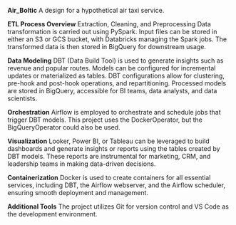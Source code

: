 **Air_Boltic**
A design for a hypothetical air taxi service.

**ETL Process Overview**
Extraction, Cleaning, and Preprocessing
Data transformation is carried out using PySpark. Input files can be stored in either an S3 or GCS bucket, with Databricks managing the Spark jobs. The transformed data is then stored in BigQuery for downstream usage.

**Data Modeling**
DBT (Data Build Tool) is used to generate insights such as revenue and popular routes. Models can be configured for incremental updates or materialized as tables. DBT configurations allow for clustering, pre-hook and post-hook operations, and repartitioning. Processed models are stored in BigQuery, accessible for BI teams, data analysts, and data scientists.

**Orchestration**
Airflow is employed to orchestrate and schedule jobs that trigger DBT models. This project uses the DockerOperator, but the BigQueryOperator could also be used.

**Visualization**
Looker, Power BI, or Tableau can be leveraged to build dashboards and generate insights or reports using the tables created by DBT models. These reports are instrumental for marketing, CRM, and leadership teams in making data-driven decisions.

**Containerization**
Docker is used to create containers for all essential services, including DBT, the Airflow webserver, and the Airflow scheduler, ensuring smooth deployment and management.

**Additional Tools**
The project utilizes Git for version control and VS Code as the development environment.

